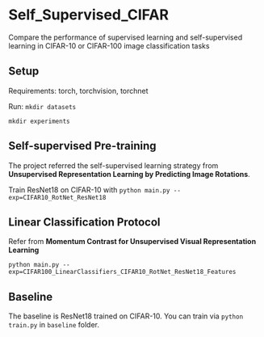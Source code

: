 # Self_Supervised_CIFAR
Compare the performance of supervised learning and self-supervised learning in CIFAR-10 or CIFAR-100 image classification tasks


## Setup
Requirements: torch, torchvision, torchnet

Run:
`mkdir datasets`

`mkdir experiments`


## Self-supervised Pre-training

The project referred the self-supervised learning strategy from **Unsupervised Representation Learning by Predicting Image Rotations**.

Train ResNet18 on CIFAR-10 with `python main.py --exp=CIFAR10_RotNet_ResNet18`

## Linear Classification Protocol
Refer from **Momentum Contrast for Unsupervised Visual Representation Learning**

`python main.py --exp=CIFAR100_LinearClassifiers_CIFAR10_RotNet_ResNet18_Features`

## Baseline
The baseline is ResNet18 trained on CIFAR-10. You can train via `python train.py` in `baseline` folder.